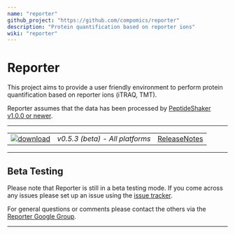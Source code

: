 ```yaml
---
name: "reporter"
github_project: "https://github.com/compomics/reporter"
description: "Protein quantification based on reporter ions"
wiki: "reporter"
---
```


# Reporter #

This project aims to provide a user friendly environment to perform protein quantification based on reporter ions (iTRAQ, TMT).

Reporter assumes that the data has been processed by [PeptideShaker v1.0.0 or newer](http://compomics.github.io/projects/peptide-shaker.html).

---

|   |   |   |
| :------------------------- | :---------------: | :--: |
| [![download](https://github.com/compomics/reporter/wiki/images/download_button.png)](http://genesis.ugent.be/maven2/eu/isas/reporter/Reporter/0.5.3/Reporter-0.5.3.zip) | *v0.5.3 (beta) - All platforms* | [ReleaseNotes](/reporter/wiki/releasenotes.html) |

---

## Beta Testing ##

Please note that Reporter is still in a beta testing mode. If you come across any issues please set up an issue using the [issue tracker](/reporter/issues.html).

For general questions or comments please contact the others via the [Reporter Google Group](https://groups.google.com/forum/#!forum/reporter_software).

---
